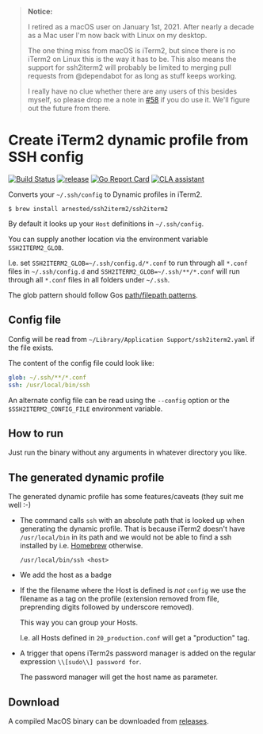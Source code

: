 > **Notice:**
> 
> I retired as a macOS user on January 1st, 2021. After nearly a decade as a Mac user I'm now back with Linux on my desktop.
> 
> The one thing  miss from macOS is iTerm2, but since there is no iTerm2 on Linux this is the way it has to be. This also means the support for ssh2iterm2 will probably be limited to merging pull requests from @dependabot for as long as stuff keeps working.
> 
> I really have no clue whether there are any users of this besides myself, so please drop me a note in [#58](https://github.com/arnested/ssh2iterm2/issues/58) if you do use it. We'll figure out the future from there.

# Create iTerm2 dynamic profile from SSH config

[![Build Status](https://travis-ci.org/arnested/ssh2iterm2.svg?branch=master)](https://travis-ci.org/arnested/ssh2iterm2)
[![release](https://img.shields.io/github/release/arnested/ssh2iterm2.svg)](https://github.com/arnested/ssh2iterm2/releases/latest)
[![Go Report Card](https://goreportcard.com/badge/github.com/arnested/ssh2iterm2)](https://goreportcard.com/report/github.com/arnested/ssh2iterm2)
[![CLA assistant](https://cla-assistant.io/readme/badge/arnested/ssh2iterm2)](https://cla-assistant.io/arnested/ssh2iterm2)

Converts your `~/.ssh/config` to Dynamic profiles in iTerm2.

```shell
$ brew install arnested/ssh2iterm2/ssh2iterm2
```

By default it looks up your `Host` definitions in `~/.ssh/config`.

You can supply another location via the environment variable
`SSH2ITERM2_GLOB`.

I.e. set `SSH2ITERM2_GLOB=~/.ssh/config.d/*.conf` to run through all
`*.conf` files in `~/.ssh/config.d` and `SSH2ITERM2_GLOB=~/.ssh/**/*.conf` will run through all
`*.conf` files in all folders under `~/.ssh`.

The glob pattern should follow Gos [path/filepath patterns](https://golang.org/pkg/path/filepath/#Match).

## Config file

Config will be read from `~/Library/Application
Support/ssh2iterm2.yaml` if the file exists.

The content of the config file could look like:

```yaml
glob: ~/.ssh/**/*.conf
ssh: /usr/local/bin/ssh
```

An alternate config file can be read using the `--config` option or
the `$SSH2ITERM2_CONFIG_FILE` environment variable.

## How to run

Just run the binary without any arguments in whatever directory you
like.

## The generated dynamic profile

The generated dynamic profile has some features/caveats (they suit me
well :-)

* The command calls `ssh` with an absolute path that is looked up when
  generating the dynamic profile. That is because iTerm2 doesn't have
  `/usr/local/bin` in its path and we would not be able to find a ssh
  installed by i.e. [Homebrew](https://brew.sh) otherwise.

  ```
  /usr/local/bin/ssh <host>
  ```

* We add the host as a badge

* If the the filename where the Host is defined is _not_ `config` we
  use the filename as a tag on the profile (extension removed from
  file, preprending digits followed by underscore removed).

  This way you can group your Hosts.

  I.e. all Hosts defined in `20_production.conf` will get a
  "production" tag.

* A trigger that opens iTerm2s password manager is added on the
  regular expression `\\[sudo\\] password for`.

  The password manager will get the host name as parameter.

## Download

A compiled MacOS binary can be downloaded from [releases](https://github.com/arnested/ssh2iterm2/releases/latest).
